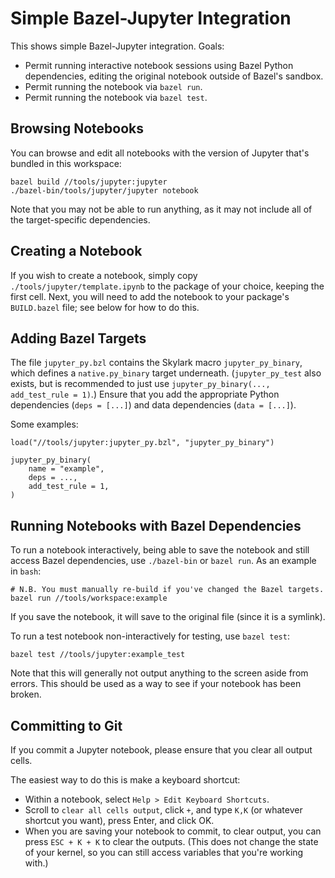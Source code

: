 # Simple Bazel-Jupyter Integration

This shows simple Bazel-Jupyter integration. Goals:

*   Permit running interactive notebook sessions using Bazel Python
dependencies, editing the original notebook outside of Bazel's sandbox.
*   Permit running the notebook via `bazel run`.
*   Permit running the notebook via `bazel test`.

## Browsing Notebooks

You can browse and edit all notebooks with the version of Jupyter that's
bundled in this workspace:

    bazel build //tools/jupyter:jupyter
    ./bazel-bin/tools/jupyter/jupyter notebook

Note that you may not be able to run anything, as it may not include all of
the target-specific dependencies.

## Creating a Notebook

If you wish to create a notebook, simply copy `./tools/jupyter/template.ipynb`
to the package of your choice, keeping the first cell. Next, you will need to
add the notebook to your package's `BUILD.bazel` file; see below for how to
do this.

## Adding Bazel Targets

The file `jupyter_py.bzl` contains the Skylark macro `jupyter_py_binary`, which
defines a `native.py_binary` target underneath. (`jupyter_py_test` also exists,
but is recommended to just use `jupyter_py_binary(..., add_test_rule = 1)`.)
Ensure that you add the appropriate Python dependencies (`deps = [...]`) and
data dependencies (`data = [...]`).

Some examples:

    load("//tools/jupyter:jupyter_py.bzl", "jupyter_py_binary")

    jupyter_py_binary(
        name = "example",
        deps = ...,
        add_test_rule = 1,
    )

## Running Notebooks with Bazel Dependencies

To run a notebook interactively, being able to save the notebook and still
access Bazel dependencies, use `./bazel-bin` or `bazel run`.
As an example in `bash`:

    # N.B. You must manually re-build if you've changed the Bazel targets.
    bazel run //tools/workspace:example

If you save the notebook, it will save to the original file (since it is a
symlink).

To run a test notebook non-interactively for testing, use `bazel test`:

    bazel test //tools/jupyter:example_test

Note that this will generally not output anything to the screen aside from
errors. This should be used as a way to see if your notebook has been broken.

## Committing to Git

If you commit a Jupyter notebook, please ensure that you clear all output
cells.

The easiest way to do this is make a keyboard shortcut:

*   Within a notebook, select `Help > Edit Keyboard Shortcuts`.
*   Scroll to `clear all cells output`, click `+`, and type `K,K` (or whatever
shortcut you want), press Enter, and click OK.
*   When you are saving your notebook to commit, to clear output, you can press
`ESC + K + K` to clear the outputs. (This does not change the state of your
kernel, so you can still access variables that you're working with.)

[//]: # "TODO(eric.cousineau): If there is a safe way to tie a `git commit` "
[//]: # "to a bazel binary, we should use it. Otherwise, just rely on review."
